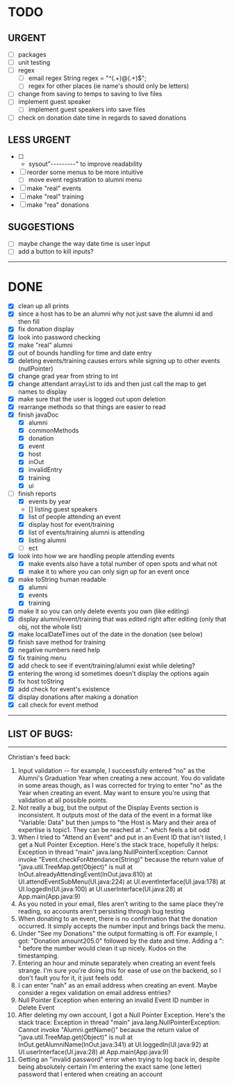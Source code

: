 # TODO
## URGENT
- [ ] packages
- [ ] unit testing
- [ ] regex
    - [ ] email regex
    String regex = "^(.+)@(.+)$";
    - [ ] regex for other places (ie name's should only be letters)
- [ ] change from saving to temps to saving to live files
- [ ] implement guest speaker
    - [ ] implement guest speakers into save files
- [ ] check on donation date time in regards to saved donations
## LESS URGENT
- [ ] + sysout"---------" to improve readability
- [ ] reorder some menus to be more intuitive
    - [ ] move event registration to alumni menu
- [ ] make "real" events 
- [ ] make "real" training
- [ ] make "rea" donations
## SUGGESTIONS
- [ ] maybe change the way date time is user input
- [ ] add a button to kill inputs?
---
# DONE
- [x] clean up all prints 
- [x] since a host has to be an alumni why not just save the alumni id and then fill
- [x] fix donation display
- [x] look into password checking
- [x] make "real" alumni 
- [x] out of bounds handling for time and date entry 
- [x] deleting events/training causes errors while signing up to other events (nullPointer)
- [x] change grad year from string to int
- [x] change attendant arrayList to ids and then just call the map to get names to display
- [x] make sure that the user is logged out upon deletion
- [x] rearrange methods so that things are easier to read
- [x] finish javaDoc
    - [x] alumni
    - [x] commonMethods
    - [x] donation
    - [x] event
    - [x] host
    - [x] inOut
    - [x] invalidEntry
    - [x] training
    - [x] ui
- [ ] finish reports
    - [x] events by year
    - [] listing guest speakers
    - [x] list of people attending an event
    - [x] display host for event/training
    - [x] list of events/training alumni is attending
    - [x] listing alumni
    - [ ] ect
- [x] look into how we are handling people attending events 
    - [x] make events also have a total number of open spots and what not
    - [x] make it to where you can only sign up for an event once
- [x] make toString human readable
    - [x] alumni
    - [x] events
    - [x] training
- [x] make it so you can only delete events you own (like editing)
- [x] display alumni/event/training that was edited right after editing (only that obj, not the whole list)
- [x] make localDateTimes out of the date in the donation (see below)
- [x] finish save method for training
- [x] negative numbers need help
- [x] fix training menu
- [x] add check to see if event/training/alumni exist while deleting?
- [x] entering the wrong id sometimes doesn't display the options again
- [x] fix host toString
- [x] add check for event's existence 
- [x] display donations after making a donation
- [x] call check for event method
---
## LIST OF BUGS:
---
Christian's feed back:
1) Input validation -- for example, I successfully entered "no" as the Alumni's Graduation Year when creating a new account. You do validate in some areas though, as I was corrected for trying to enter "no" as the Year when creating an event. May want to ensure you're using that validation at all possible points.
2) Not really a bug, but the output of the Display Events section is inconsistent. It outputs most of the data of the event in a format like "Variable: Data" but then jumps to "the Host is Mary and their area of expertise is topic1. They can be reached at .." which feels a bit odd
3) When I tried to "Attend an Event" and put in an Event ID that isn't listed, I get a Null Pointer Exception. Here's the stack trace, hopefully it helps:
Exception in thread "main" java.lang.NullPointerException: Cannot invoke "Event.checkForAttendance(String)" because the return value of "java.util.TreeMap.get(Object)" is null
	at InOut.alreadyAttendingEvent(InOut.java:810)
	at UI.attendEventSubMenu(UI.java:224)
	at UI.eventInterface(UI.java:178)
	at UI.loggedIn(UI.java:100)
	at UI.userInterface(UI.java:28)
	at App.main(App.java:9)
4) As you noted in your email, files aren't writing to the same place they're reading, so accounts aren't persisting through bug testing
5) When donating to an event, there is no confirmation that the donation occurred. It simply accepts the number input and brings back the menu.
6) Under "See my Donations" the output formatting is off. For example, I got: "Donation amount205.0" followed  by the date and time. Adding a ": " before the number would clean it up nicely. Kudos on the timestamping.
7) Entering an hour and minute separately when creating an event feels strange. I'm sure you're doing this for ease of use on the backend, so I don't fault you for it, it just feels odd.
8) I can enter "nah" as an email address when creating an event. Maybe consider a regex validation on email address entries?
9) Null Pointer Exception when entering an invalid Event ID number in Delete Event
10) After deleting my own account, I got a Null Pointer Exception. Here's the stack trace:
Exception in thread "main" java.lang.NullPointerException: Cannot invoke "Alumni.getName()" because the return value of "java.util.TreeMap.get(Object)" is null
	at InOut.getAlumniName(InOut.java:341)
	at UI.loggedIn(UI.java:92)
	at UI.userInterface(UI.java:28)
	at App.main(App.java:9)
11) Getting an "invalid password" error when trying to log back in, despite being absolutely certain I'm entering the exact same (one letter) password that I entered when creating an account